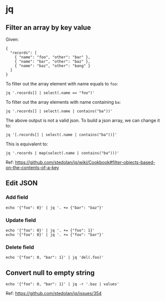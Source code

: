 # jq

## Filter an array by key value

Given:

```
{
  "records": [
    { "name": "foo", "other": "bar" },
    { "name": "bar", "other": "baz" },
    { "name": "baz", "other": "bang" }
  ]
}
```

To filter out the array element with name equals to `foo`:

```
jq '.records[] | select(.name == "foo")'
```

To filter out the array elements with name containing `ba`:

```
jq '.records[] | select(.name | contains("ba"))'
```

The above output is not a valid json. To build a json array, we can change it
to:

```
jq '[.records[] | select(.name | contains("ba"))]'
```

This is equivalent to:

```
jq '.records | map(select(.name | contains("ba")))'
```

Ref: https://github.com/stedolan/jq/wiki/Cookbook#filter-objects-based-on-the-contents-of-a-key

## Edit JSON

### Add field

```
echo '{"foo": 0}' | jq '. += {"bar": "baz"}'
```

### Update field

```
echo '{"foo": 0}' | jq '. += {"foo": 1}'
echo '{"foo": 0}' | jq '. += {"foo": "bar"}'
```

### Delete field

```
echo '{"foo": 0, "bar": 1}' | jq 'del(.foo)'
```

## Convert null to empty string

```
echo '{"foo": 0, "bar": 1}' | jq -r '.baz | values'
```

Ref: https://github.com/stedolan/jq/issues/354
